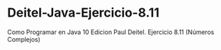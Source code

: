 # Deitel-Java-Ejercicio-8.11
Como Programar en Java 10 Edicion Paul Deitel. Ejercicio 8.11 (Números Complejos)
